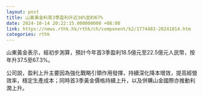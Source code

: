 ```yaml
---
layout: post
title: 山東黃金料首3季盈利升近38%至約67%
date: 2024-10-14 20:22:15.000000000 +08:00
link: https://news.rthk.hk/rthk/ch/component/k2/1774483-20241014.htm
categories: rthk
---
```


山東黃金表示，經初步測算，預計今年首3季盈利18.5億元至22.5億元人民幣，按年升37.5至67.3%。

公司說，盈利上升主要因為強化戰略引領作用發揮，持續深化降本增效，提高經營效率，穩定生產成本；同時首3季黃金價格持續上升，以及併購山金國際亦推動利潤上升。
